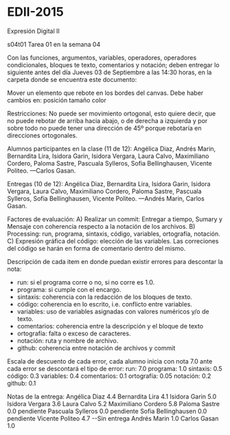 # EDII-2015
Expresión Digital II

s04t01
Tarea 01 en la semana 04

Con las funciones, argumentos, variables, operadores, operadores condicionales, bloques te texto, comentarios y notación; deben entregar lo siguiente antes del día Jueves 03 de Septiembre a las 14:30 horas, en la carpeta donde se encuentra este documento:

Mover un elemento que rebote en los bordes del canvas.
Debe haber cambios en:
	posición
	tamaño
	color

Restricciones:
	No puede ser movimiento ortogonal, esto quiere decir, que no puede rebotar de arriba hacia abajo, o de derecha a izquierda y por sobre todo no puede tener una dirección de 45º porque 
rebotaría en direcciones ortogonales.

Alumnos participantes en la clase (11 de 12):
Angélica Diaz, Andrés Marin, Bernardita Lira, Isidora Garin, Isidora Vergara, Laura Calvo, Maximiliano Cordero, Paloma Sastre, Pascuala Sylleros, Sofia Bellinghausen, Vicente Politeo. —Carlos Gasan.

Entregas (10 de 12):
Angélica Diaz, Bernardita Lira, Isidora Garin, Isidora Vergara, Laura Calvo, Maximiliano Cordero, Paloma Sastre, Pascuala Sylleros, Sofia Bellinghausen, Vicente Politeo. 
—Andrés Marin, Carlos Gasan.

Factores de evaluación:
A) Realizar un commit: Entregar a tiempo, Sumary y Mensaje con coherencia respecto a la notación de los archivos.
B) Processing: run, programa, sintaxis, código, variables, ortografía, notación.
C) Expresión gráfica del código: elección de las variables. 
Las correciones del código se harán en forma de comentario dentro del mismo. 

Descripción de cada item en donde puedan existir errores para descontar la nota:
- run: si el programa corre o no, si no corre es 1.0.
- programa: si cumple con el encargo.
- sintaxis: coherencia con la redacción de los bloques de texto.
- código: coherencia en lo escrito, i.e. conflicto entre variables.
- variables: uso de variables asignadas con valores numéricos y/o de texto.
- comentarios: coherencia entre la descripción y el bloque de texto
- ortografía: falta o exceso de caracteres.
- notación: ruta y nombre de archivo.
- github: coherencia entre notación de archivos y commit

Escala de descuento de cada error, cada alumno inicia con nota 7.0 ante cada error se descontará el tipo de error:
run:		7.0
programa:	1.0
sintaxis:	0.5
código:		0.3
variables: 	0.4
comentarios:	0.1
ortografía:	0.05
notación:  	0.2
github:    	0.1

Notas de la entrega:
Angélica Diaz			4.4
Bernardita Lira 		4.1
Isidora Garin 			5.0
Isidora Vergara 		3.6
Laura Calvo 			5.2
Maximiliano Cordero 	5.8
Paloma Sastre 			0.0 pendiente
Pascuala Sylleros 	0.0 pendiente
Sofia Bellinghausen 	0.0 pendiente
Vicente Politeo 		4.7
--Sin entrega
Andrés Marin			1.0
Carlos Gasan 			1.0